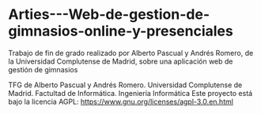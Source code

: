 # Arties---Web-de-gestion-de-gimnasios-online-y-presenciales
Trabajo de fin de grado realizado por Alberto Pascual y Andrés Romero, de la Universidad Complutense de Madrid, sobre una aplicación web de gestión de gimnasios


TFG de Alberto Pascual y Andrés Romero. Universidad Complutense de Madrid. Factultad de Informática. Ingeniería Informática
Este proyecto está bajo la licencia AGPL: https://www.gnu.org/licenses/agpl-3.0.en.html